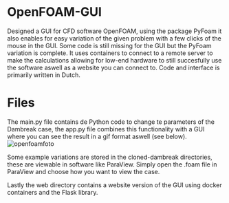 # OpenFOAM-GUI

Designed a GUI for CFD software OpenFOAM, using the package PyFoam it also enables for easy variation of the given problem with a few clicks of the mouse in the GUI. Some code
is still missing for the GUI but the PyFoam variation is complete. It uses containers to connect to a remote server to make the calculations allowing for low-end hardware to still
succesfully use the software aswell as a website you can connect to. Code and interface is primarily written in Dutch.


# Files 

The main.py file contains de Python code to change te parameters of the Dambreak case, the app.py file combines this functionality with a GUI where you can see the result in a gif format aswell (see below). 
![openfoamfoto](https://user-images.githubusercontent.com/80769012/224371785-13b31f99-defc-40e0-805d-7fb85cd13e22.png)

Some example variations are stored in the cloned-dambreak directories, these are viewable in software like ParaView. Simply open the .foam file in ParaView and choose how you want to view the case. 

Lastly the web directory contains a website version of the GUI using docker containers and the Flask library. 
